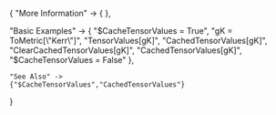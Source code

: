 {
  "More Information" -> {
  },

  "Basic Examples" -> {
    "$CacheTensorValues = True",
    "gK = ToMetric[\"Kerr\"]",
    "TensorValues[gK]",
    "CachedTensorValues[gK]",
    "ClearCachedTensorValues[gK]",
    "CachedTensorValues[gK]",
    "$CacheTensorValues = False"
    },

    "See Also" ->
    {"$CacheTensorValues","CachedTensorValues"}

}
